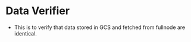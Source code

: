 # Data Verifier
* This is to verify that data stored in GCS and fetched from fullnode are identical.